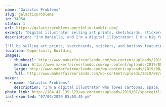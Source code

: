 ```yaml
---
name: "Galactic Problems"
slug: galacticproblems
id: 34954
status: 1
url: https://galacticproblems-portfolio.tumblr.com/
excerpt: "Digital illustrator selling art prints, sketchcards, stickers, and buttons! "
description: "I'm Daniella, and I'm a digital illustrator! I'm a big fan of bright colors, cartoons, and stories set in outer space.  

I'll be selling art prints, sketchcards, stickers, and buttons featuring my work, as well as taking commissions! I'll be working on sketchcards during the event, and I'm happy to answer any questions you might have about digital art!"
location: Opportunity Building
images:
  - thumbnail: http://www.makerfaireorlando.com/wp-content/uploads/2019/08/caplogo.png
    medium: http://www.makerfaireorlando.com/wp-content/uploads/2019/08/caplogo.png
    large: http://www.makerfaireorlando.com/wp-content/uploads/2019/08/caplogo.png
    full: http://www.makerfaireorlando.com/wp-content/uploads/2019/08/caplogo.png
maker:
  - name: "Galactic Problems"
    description: "I'm a digital illustrator who loves cartoons, space, and colorful character design!"
photo_link: http://104.41.139.123/wp-content/uploads/2019/07/spacegirliconforuse.png
last-exported: "07/04/2020 05:03:40 pm"
---
```

